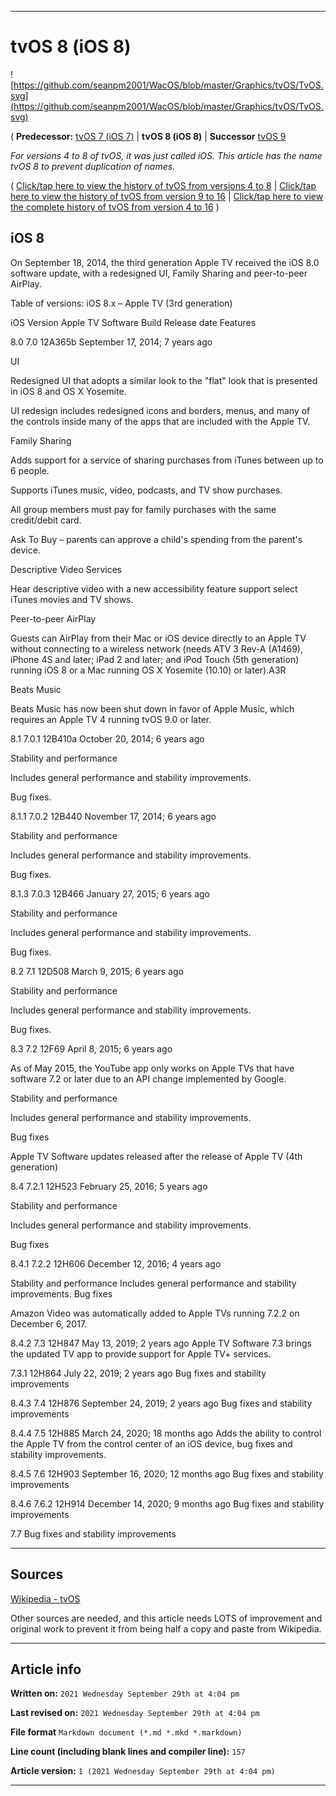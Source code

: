 
***

# tvOS 8 (iOS 8)

![https://github.com/seanpm2001/WacOS/blob/master/Graphics/tvOS/TvOS.svg](https://github.com/seanpm2001/WacOS/blob/master/Graphics/tvOS/TvOS.svg)

( **Predecessor:** [tvOS 7 (iOS 7)](https://github.com/seanpm2001/WacOS/wiki/tvOS-7/) | **tvOS 8 (iOS 8)** | **Successor** [tvOS 9](https://github.com/seanpm2001/WacOS/wiki/tvOS-9/)

_For versions 4 to 8 of tvOS, it was just called iOS. This article has the name tvOS 8 to prevent duplication of names._

( [Click/tap here to view the history of tvOS from versions 4 to 8](https://github.com/seanpm2001/WacOS/wiki/tvOS-early-version-history/) | [Click/tap here to view the history of tvOS from version 9 to 16](https://github.com/seanpm2001/WacOS/wiki/tvOS-version-history/) | [Click/tap here to view the complete history of tvOS from version 4 to 16](https://github.com/seanpm2001/WacOS/wiki/tvOS-complete-version-history/) )

## iOS 8

On September 18, 2014, the third generation Apple TV received the iOS 8.0 software update, with a redesigned UI, Family Sharing and peer-to-peer AirPlay.

Table of versions: iOS 8.x – Apple TV (3rd generation)

iOS Version 	Apple TV Software 	Build 	Release date 	Features

8.0 	7.0 	12A365b 	September 17, 2014; 7 years ago 	

UI

Redesigned UI that adopts a similar look to the "flat" look that is presented in iOS 8 and OS X Yosemite.

UI redesign includes redesigned icons and borders, menus, and many of the controls inside many of the apps that are included with the Apple TV.

Family Sharing

Adds support for a service of sharing purchases from iTunes between up to 6 people.

Supports iTunes music, video, podcasts, and TV show purchases.

All group members must pay for family purchases with the same credit/debit card.

Ask To Buy – parents can approve a child's spending from the parent's device.

Descriptive Video Services

Hear descriptive video with a new accessibility feature support select iTunes movies and TV shows.

Peer-to-peer AirPlay

Guests can AirPlay from their Mac or iOS device directly to an Apple TV without connecting to a wireless network (needs ATV 3 Rev-A (A1469), iPhone 4S and later; iPad 2 and later; and iPod Touch (5th generation) running iOS 8 or a Mac running OS X Yosemite (10.10) or later).A3R

Beats Music

Beats Music has now been shut down in favor of Apple Music, which requires an Apple TV 4 running tvOS 9.0 or later.

8.1 	7.0.1 	12B410a 	October 20, 2014; 6 years ago 	

Stability and performance

Includes general performance and stability improvements.

Bug fixes.

8.1.1 	7.0.2 	12B440 	November 17, 2014; 6 years ago 	

Stability and performance

Includes general performance and stability improvements.

Bug fixes.

8.1.3 	7.0.3 	12B466 	January 27, 2015; 6 years ago 	

Stability and performance

Includes general performance and stability improvements.

Bug fixes.

8.2 	7.1 	12D508 	March 9, 2015; 6 years ago 	

Stability and performance

Includes general performance and stability improvements.

Bug fixes.

8.3 	7.2 	12F69 	April 8, 2015; 6 years ago 	

As of May 2015, the YouTube app only works on Apple TVs that have software 7.2 or later due to an API change implemented by Google.

Stability and performance

Includes general performance and stability improvements.

Bug fixes

Apple TV Software updates released after the release of Apple TV (4th generation)

8.4 	7.2.1 	12H523 	February 25, 2016; 5 years ago 	

Stability and performance

Includes general performance and stability improvements.

Bug fixes

8.4.1 	7.2.2 	12H606 	December 12, 2016; 4 years ago 	

Stability and performance
Includes general performance and stability improvements.
Bug fixes

Amazon Video was automatically added to Apple TVs running 7.2.2 on December 6, 2017.

8.4.2 	7.3 	12H847 	May 13, 2019; 2 years ago 	Apple TV Software 7.3 brings the updated TV app to provide support for Apple TV+ services.

7.3.1 	12H864 	July 22, 2019; 2 years ago 	Bug fixes and stability improvements

8.4.3 	7.4 	12H876 	September 24, 2019; 2 years ago 	Bug fixes and stability improvements

8.4.4 	7.5 	12H885 	March 24, 2020; 18 months ago 	Adds the ability to control the Apple TV from the control center of an iOS device, bug fixes and stability improvements.

8.4.5 	7.6 	12H903 	September 16, 2020; 12 months ago 	Bug fixes and stability improvements

8.4.6 	7.6.2 	12H914 	December 14, 2020; 9 months ago 	Bug fixes and stability improvements

7.7 			Bug fixes and stability improvements 

***

## Sources

[Wikipedia - tvOS](https://en.wikipedia.org/wiki/TvOS/)

Other sources are needed, and this article needs LOTS of improvement and original work to prevent it from being half a copy and paste from Wikipedia.

***

## Article info

**Written on:** `2021 Wednesday September 29th at 4:04 pm`

**Last revised on:** `2021 Wednesday September 29th at 4:04 pm`

**File format** `Markdown document (*.md *.mkd *.markdown)`

**Line count (including blank lines and compiler line):** `157`

**Article version:** `1 (2021 Wednesday September 29th at 4:04 pm)`

***

<!-- Tools

Quick copy and paste

https://github.com/seanpm2001/WacOS/wiki/

!-->

